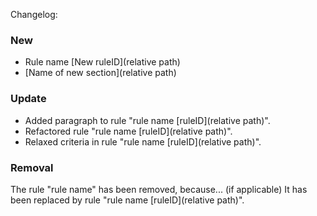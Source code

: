 Changelog:

### New

- Rule name [New ruleID](relative path)
- [Name of new section](relative path)

### Update

- Added paragraph to rule "rule name [ruleID](relative path)".
- Refactored rule "rule name [ruleID](relative path)".
- Relaxed criteria in rule "rule name [ruleID](relative path)".

### Removal

The rule "rule name" has been removed, because...
(if applicable) It has been replaced by rule "rule name [ruleID](relative path)".
